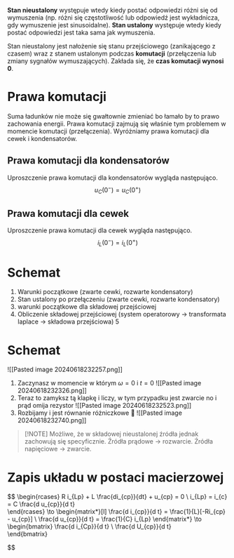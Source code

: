 **Stan nieustalony** występuje wtedy kiedy postać odpowiedzi różni się od wymuszenia (np. różni się częstotliwość lub odpowiedź jest wykładnicza, gdy wymuszenie jest sinusoidalne).
**Stan ustalony** występuje wtedy kiedy postać odpowiedzi jest taka sama jak wymuszenia.

Stan nieustalony jest nałożenie się stanu przejściowego (zanikającego z czasem) wraz z stanem ustalonym podczas **komutacji** (przełączenia lub zmiany sygnałów wymuszających). Zakłada się, że **czas komutacji wynosi 0**.

# Prawa komutacji
Suma ładunków nie może się gwałtownie zmieniać bo łamało by to prawo zachowania energii. Prawa komutacji zajmują się właśnie tym problemem w momencie komutacji (przełączenia).
Wyróżniamy prawa komutacji dla cewek i kondensatorów.

## Prawa komutacji dla kondensatorów
Uproszczenie prawa komutacji dla kondensatorów wygląda następująco.
$$
u_{C}(0^-)=u_{C}(0^+)
$$
## Prawa komutacji dla cewek
Uproszczenie prawa komutacji dla cewek wygląda następująco. 
$$
i_{L}(0^-) = i_{L}(0^+)
$$
# Schemat
1. Warunki początkowe (zwarte cewki, rozwarte kondensatory)
2. Stan ustalony po przełączeniu (zwarte cewki, rozwarte kondensatory)
3. warunki początkowe dla składowej przejściowej
4. Obliczenie składowej przejściowej (system operatorowy -> transformata laplace -> składowa przejściowa)
5
# Schemat
![[Pasted image 20240618232257.png]]
1. Zaczynasz w momencie w którym $\omega = 0$ i $t = 0$
   ![[Pasted image 20240618232326.png]]
2. Teraz to zamyksz tą klapkę i liczy, w tym przypadku jest zwarcie no i prąd omija rezystor
   ![[Pasted image 20240618232523.png]]
3. Rozbijamy i jest równanie różniczkowe 🤮
   ![[Pasted image 20240618232740.png]]

> [!NOTE] Możliwe, że w składowej nieustalonej źródła jednak zachowują się specyficznie.
> Źródła prądowe -> rozwarcie.
> Źródła napięciowe -> zwarcie.

# Zapis układu w postaci macierzowej
$$
\begin{rcases}
R i_{Lp} + L \frac{di_{cp}}{dt} + u_{cp} = 0 \\
i_{Lp} = i_{c} = C \frac{d u_{cp}}{d t}  
\end{rcases} 
\to
\begin{matrix*}[l]
\frac{d i_{cp}}{d t} = \frac{1}{L}[-Ri_{cp} - u_{cp}] \\
\frac{d u_{cp}}{d t} = \frac{1}{C} i_{Lp} 
\end{matrix*}
\to
\begin{bmatrix}
\frac{d i_{Cp}}{d t} \\
\frac{d U_{cp}}{d t}  
\end{bmatrix}


$$